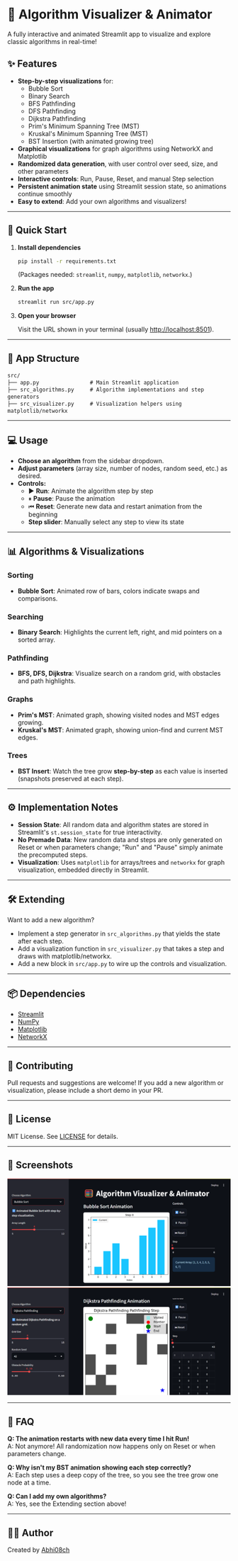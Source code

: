 # 🧮 Algorithm Visualizer & Animator

A fully interactive and animated Streamlit app to visualize and explore classic algorithms in real-time!

## ✨ Features

- **Step-by-step visualizations** for:
  - Bubble Sort
  - Binary Search
  - BFS Pathfinding
  - DFS Pathfinding
  - Dijkstra Pathfinding
  - Prim's Minimum Spanning Tree (MST)
  - Kruskal's Minimum Spanning Tree (MST)
  - BST Insertion (with animated growing tree)
- **Graphical visualizations** for graph algorithms using NetworkX and Matplotlib
- **Randomized data generation**, with user control over seed, size, and other parameters
- **Interactive controls**: Run, Pause, Reset, and manual Step selection
- **Persistent animation state** using Streamlit session state, so animations continue smoothly
- **Easy to extend**: Add your own algorithms and visualizers!

---

## 🚀 Quick Start

1. **Install dependencies**

   ```bash
   pip install -r requirements.txt
   ```

   (Packages needed: `streamlit`, `numpy`, `matplotlib`, `networkx`.)

2. **Run the app**

   ```bash
   streamlit run src/app.py
   ```

3. **Open your browser**

   Visit the URL shown in your terminal (usually [http://localhost:8501](http://localhost:8501)).

---

## 🧩 App Structure

```text
src/
├── app.py                # Main Streamlit application
├── src_algorithms.py     # Algorithm implementations and step generators
├── src_visualizer.py     # Visualization helpers using matplotlib/networkx
```

---

## 💻 Usage

- **Choose an algorithm** from the sidebar dropdown.
- **Adjust parameters** (array size, number of nodes, random seed, etc.) as desired.
- **Controls:**
  - ▶️ **Run**: Animate the algorithm step by step
  - ⏸ **Pause**: Pause the animation
  - ⏮ **Reset**: Generate new data and restart animation from the beginning
  - **Step slider**: Manually select any step to view its state

---

## 📊 Algorithms & Visualizations

### **Sorting**
- **Bubble Sort**: Animated row of bars, colors indicate swaps and comparisons.

### **Searching**
- **Binary Search**: Highlights the current left, right, and mid pointers on a sorted array.

### **Pathfinding**
- **BFS, DFS, Dijkstra**: Visualize search on a random grid, with obstacles and path highlights.

### **Graphs**
- **Prim's MST**: Animated graph, showing visited nodes and MST edges growing.
- **Kruskal's MST**: Animated graph, showing union-find and current MST edges.

### **Trees**
- **BST Insert**: Watch the tree grow **step-by-step** as each value is inserted (snapshots preserved at each step).

---

## ⚙️ Implementation Notes

- **Session State**: All random data and algorithm states are stored in Streamlit's `st.session_state` for true interactivity.
- **No Premade Data**: New random data and steps are only generated on Reset or when parameters change; "Run" and "Pause" simply animate the precomputed steps.
- **Visualization**: Uses `matplotlib` for arrays/trees and `networkx` for graph visualization, embedded directly in Streamlit.

---

## 🛠️ Extending

Want to add a new algorithm?
- Implement a step generator in `src_algorithms.py` that yields the state after each step.
- Add a visualization function in `src_visualizer.py` that takes a step and draws with matplotlib/networkx.
- Add a new block in `src/app.py` to wire up the controls and visualization.

---

## 📦 Dependencies

- [Streamlit](https://streamlit.io/)
- [NumPy](https://numpy.org/)
- [Matplotlib](https://matplotlib.org/)
- [NetworkX](https://networkx.org/)

---

## 🤝 Contributing

Pull requests and suggestions are welcome! If you add a new algorithm or visualization, please include a short demo in your PR.

---

## 📝 License

MIT License. See [LICENSE](LICENSE) for details.

---

## 📸 Screenshots

![Algoritm Visualizer](image.png)
![Dijkstra algorithm](image-1.png)

---

## 🙋 FAQ

**Q: The animation restarts with new data every time I hit Run!**  
A: Not anymore! All randomization now happens only on Reset or when parameters change.

**Q: Why isn't my BST animation showing each step correctly?**  
A: Each step uses a deep copy of the tree, so you see the tree grow one node at a time.

**Q: Can I add my own algorithms?**  
A: Yes, see the Extending section above!

---

## 👨‍💻 Author

Created by [Abhi08ch](https://github.com/Abhi08ch)
